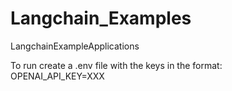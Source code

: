 # Langchain_Examples
LangchainExampleApplications


To run create a .env file with the keys in the format:<br/>
OPENAI_API_KEY=XXX
